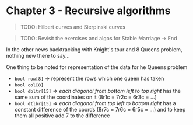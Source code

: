 # Chapter 3 - Recursive algorithms

> TODO:
> Hilbert curves and Sierpinski curves

> TODO:
> Revisit the exercises and algos for Stable Marriage -> End

In the other news backtracking with Knight's tour and 8 Queens problem, nothing new there to say...

One thing to be noted for representation of the data for he Queens problem

- `bool row[8]` => represent the rows which one queen has taken
- `bool col[8]`
- `bool dbltr[15]` => *each diagonal from bottom left to top right* has the same sum of the coordinates on it (8r1c = 7r2c = 6r3c = ...)
- `bool dtlbr[15]` => *each diagonal from top left to bottom right* has a constant difference of the coords (8r7c = 7r6c = 6r5c = ...) and to keep them all positive add 7 to the difference


